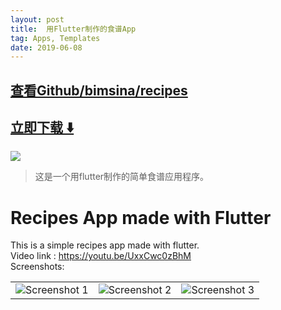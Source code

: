 ```yaml
---
layout: post
title:  用Flutter制作的食谱App
tag: Apps, Templates
date: 2019-06-08
---
```


 

## [查看Github/bimsina/recipes](http://github.com/bimsina/recipes)
## [立即下载 ️⬇️ ](https://codeload.github.com/bimsina/recipes/zip/master) 


 
![](https://flutterawesome.com/content/images/2019/04/Recipes-App-made-with-Flutter.jpg)
 
>
> 这是一个用flutter制作的简单食谱应用程序。
>

 
# Recipes App made with Flutter
 This is a simple recipes app made with flutter.<br>
Video link : https://youtu.be/UxxCwc0zBhM <br>
Screenshots:<br>
<table style={border:"none"}><tr><td><img src="https://user-images.githubusercontent.com/29589003/55663438-9fdfbb80-583d-11e9-96ac-501652b5cd83.png" alt="Screenshot 1"/></td><td><img src="https://user-images.githubusercontent.com/29589003/55663452-b9810300-583d-11e9-8458-d0c73e166818.png" alt="Screenshot 2"/></td><td><img src="https://user-images.githubusercontent.com/29589003/55663630-7ffdc700-5840-11e9-83b3-398acd1e8ac2.png" alt="Screenshot 3"/></td></tr></table>
